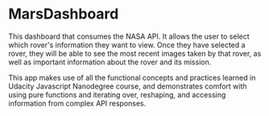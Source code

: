 # MarsDashboard

This dashboard that consumes the NASA API. It allows the user to select which rover's information they want to view. Once they have selected a rover, they will be able to see the most recent images taken by that rover, as well as important information about the rover and its mission. 

This app makes use of all the functional concepts and practices learned in Udacity Javascript Nanodegree course, and demonstrates comfort with using pure functions and iterating over, reshaping, and accessing information from complex API responses.
